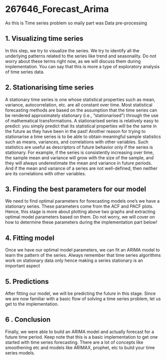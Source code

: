 # 267646_Forecast_Arima

As this is Time series problem so maily part was Data pre-processing 

## 1. Visualizing time series

In this step, we try to visualize the series. We try to identify all the underlying patterns related to the series like trend and seasonality. Do not worry about these terms right now, as we will discuss them during implementation. You can say that this is more a type of exploratory analysis of time series data.

## 2. Stationarising time series

A stationary time series is one whose statistical properties such as mean, variance, autocorrelation, etc. are all constant over time. Most statistical forecasting methods are based on the assumption that the time series can be rendered approximately stationary (i.e., “stationarised”) through the use of mathematical transformations. A stationarised series is relatively easy to predict: you simply predict that its statistical properties will be the same in the future as they have been in the past! Another reason for trying to stationarise a time series is to be able to obtain meaningful sample statistics such as means, variances, and correlations with other variables. Such statistics are useful as descriptors of future behavior only if the series is stationary. For example, if the series is consistently increasing over time, the sample mean and variance will grow with the size of the sample, and they will always underestimate the mean and variance in future periods. And if the mean and variance of a series are not well-defined, then neither are its correlations with other variables.

## 3. Finding the best parameters for our model

We need to find optimal parameters for forecasting models one’s we have a stationary series. These parameters come from the ACF and PACF plots. Hence, this stage is more about plotting above two graphs and extracting optimal model parameters based on them. Do not worry, we will cover on how to determine these parameters during the implementation part below!

## 4. Fitting model

Once we have our optimal model parameters, we can fit an ARIMA model to learn the pattern of the series. Always remember that time series algorithms work on stationary data only hence making a series stationary is an important aspect

## 5. Predictions

After fitting our model, we will be predicting the future in this stage. Since we are now familiar with a basic flow of solving a time series problem, let us get to the implementation.

## 6 . Conclusion
Finally, we were able to build an ARIMA model and actually forecast for a future time period. Keep note that this is a basic implementation to get one started with time series forecasting. There are a lot of concepts like smoothening etc and models like ARIMAX, prophet, etc to build your time series models.
